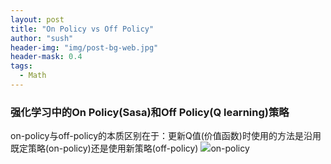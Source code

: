 ```yaml
---
layout: post
title: "On Policy vs Off Policy"
author: "sush"
header-img: "img/post-bg-web.jpg"
header-mask: 0.4
tags:
  - Math
---
```

### **强化学习中的On Policy(Sasa)和Off Policy(Q learning)策略**
on-policy与off-policy的本质区别在于：更新Q值(价值函数)时使用的方法是沿用既定策略(on-policy)还是使用新策略(off-policy)
<img src="/blog/img/in-post/on_off_policy.png">on-policy



